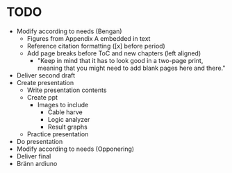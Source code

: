 # TODO

* Modify according to needs (Bengan)
  - Figures from Appendix A embedded in text
  - Reference citation formatting ([x] before period)
  - Add page breaks before ToC and new chapters (left aligned)
	+ "Keep in mind that it has to look good in a two-page print, meaning that you might need to add blank pages here and there."
* Deliver second draft
* Create presentation
  - Write presentation contents
  - Create ppt
	- Images to include
      + Cable harve
	  + Logic analyzer
	  + Result graphs
  - Practice presentation
* Do presentation
* Modify according to needs (Opponering)
* Deliver final
* Bränn ardiuno
